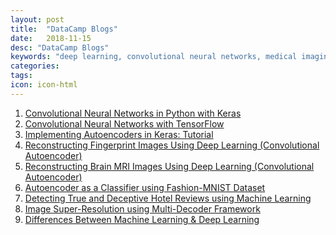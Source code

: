 ```yaml
---
layout: post
title:  "DataCamp Blogs"
date:   2018-11-15
desc: "DataCamp Blogs"
keywords: "deep learning, convolutional neural networks, medical imaging, autoencoders"
categories:
tags: 
icon: icon-html
---
```


<ol>
<li> <a href="https://www.datacamp.com/community/tutorials/convolutional-neural-networks-python" target="_blank">Convolutional Neural Networks in Python with Keras</a> </li>

<li><a href="https://www.datacamp.com/community/tutorials/cnn-tensorflow-python/" target="_blank">Convolutional Neural Networks with TensorFlow</a></li>

<li><a href="https://www.datacamp.com/community/tutorials/autoencoder-keras-tutorial" target="_blank">Implementing Autoencoders in Keras: Tutorial</a></li>


<li><a href="https://www.datacamp.com/community/tutorials/fingerprint-deep-learning" target="_blank">Reconstructing Fingerprint Images Using Deep Learning (Convolutional Autoencoder)</a></li>


<li><a href="https://www.datacamp.com/community/tutorials/reconstructing-brain-images-deep-learning" target="_blank">Reconstructing Brain MRI Images Using Deep Learning (Convolutional Autoencoder)</a></li>


<li><a href="https://www.datacamp.com/community/tutorials/autoencoder-classifier-python" target="_blank">Autoencoder as a Classifier using Fashion-MNIST Dataset</a></li>


<li><a href="https://www.datacamp.com/community/tutorials/machine-learning-hotel-reviews" target="_blank">Detecting True and Deceptive Hotel Reviews using Machine Learning</a></li>


<li><a href="https://www.datacamp.com/community/tutorials/learning-decode-reconstruction-3t-mr" target="_blank">Image Super-Resolution using Multi-Decoder Framework</a></li>

<li><a href="https://www.datacamp.com/community/tutorials/machine-deep-learning" target="_blank">Differences Between Machine Learning & Deep Learning</a></li>

</ol>
